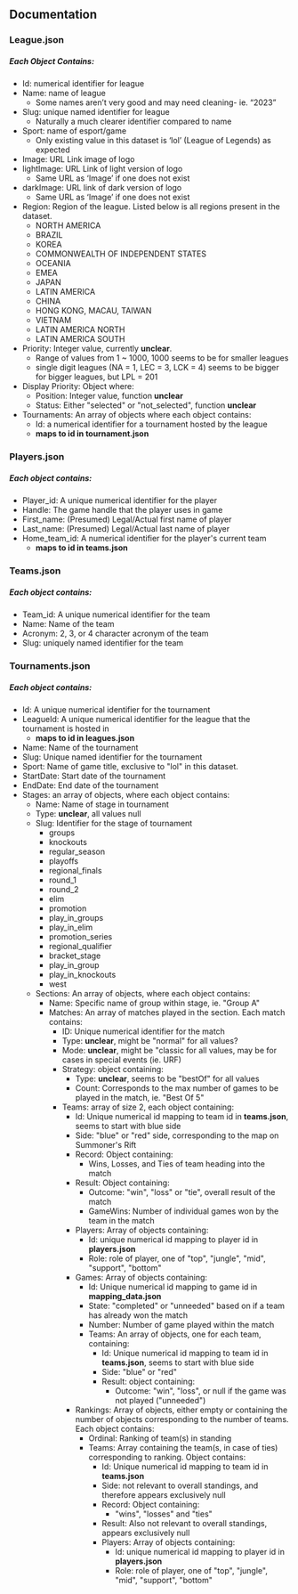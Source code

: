## Documentation
### League.json
##### Each Object Contains:
- Id: numerical identifier for league
- Name: name of league
  - Some names aren’t very good and may need cleaning- ie. “2023”
- Slug: unique named identifier for league
  - Naturally a much clearer identifier compared to name
- Sport: name of esport/game
  - Only existing value in this dataset is ‘lol’ (League of Legends) as expected
- Image: URL Link image of logo
- lightImage: URL Link of light version of logo
  - Same URL as ‘Image’ if one does not exist
- darkImage: URL link of dark version of logo
  - Same URL as ‘Image’ if one does not exist
- Region: Region of the league. Listed below is all regions present in the dataset.
  - NORTH AMERICA
  - BRAZIL
  - KOREA
  - COMMONWEALTH OF INDEPENDENT STATES
  - OCEANIA
  - EMEA
  - JAPAN
  - LATIN AMERICA
  - CHINA
  - HONG KONG, MACAU, TAIWAN
  - VIETNAM
  - LATIN AMERICA NORTH
  - LATIN AMERICA SOUTH
- Priority: Integer value, currently **unclear**.
  - Range of values from 1 ~ 1000, 1000 seems to be for smaller leagues
  - single digit leagues (NA = 1, LEC = 3, LCK = 4) seems to be bigger for bigger leagues, but LPL = 201
- Display Priority: Object where:
  - Position: Integer value, function **unclear**
  - Status: Either "selected" or "not_selected", function **unclear**
- Tournaments: An array of objects where each object contains:
  - Id: a numerical identifier for a tournament hosted by the league
  - **maps to id in tournament.json**

### Players.json
##### Each object contains:
- Player_id: A unique numerical identifier for the player
- Handle: The game handle that the player uses in game
- First_name: (Presumed) Legal/Actual first name of player
- Last_name: (Presumed) Legal/Actual last name of player
- Home_team_id: A numerical identifier for the player's current team
  - **maps to id in teams.json**
 
### Teams.json
##### Each object contains:
- Team_id: A unique numerical identifier for the team
- Name: Name of the team
- Acronym: 2, 3, or 4 character acronym of the team
- Slug: uniquely named identifier for the team

### Tournaments.json
##### Each object contains:
- Id: A unique numerical identifier for the tournament
- LeagueId: A unique numerical identifier for the league that the tournament is hosted in
  - **maps to id in leagues.json**
- Name: Name of the tournament
- Slug: Unique named identifier for the tournament
- Sport: Name of game title, exclusive to "lol" in this dataset.
- StartDate: Start date of the tournament
- EndDate: End date of the tournament
- Stages: an array of objects, where each object contains:
  - Name: Name of stage in tournament
  - Type: **unclear**, all values null
  - Slug: Identifier for the stage of tournament
    - groups
    - knockouts
    - regular_season
    - playoffs
    - regional_finals
    - round_1
    - round_2
    - elim
    - promotion
    - play_in_groups
    - play_in_elim
    - promotion_series
    - regional_qualifier
    - bracket_stage
    - play_in_group
    - play_in_knockouts
    - west
  - Sections: An array of objects, where each object contains:
    - Name: Specific name of group within stage, ie. "Group A"
    - Matches: An array of matches played in the section. Each match contains:
      - ID: Unique numerical identifier for the match
      - Type: **unclear**, might be "normal" for all values?
      - Mode: **unclear**, might be "classic for all values, may be for cases in special events (ie. URF)
      - Strategy: object containing:
        - Type: **unclear**, seems to be "bestOf" for all values
        - Count: Corresponds to the max number of games to be played in the match, ie. "Best Of 5"
      - Teams: array of size 2, each object containing:
        - Id: Unique numerical id mapping to team id in **teams.json**, seems to start with blue side
        - Side: "blue" or "red" side, corresponding to the map on Summoner's Rift
        - Record: Object containing:
          - Wins, Losses, and Ties of team heading into the match
        - Result: Object containing:
          - Outcome: "win", "loss" or "tie", overall result of the match
          - GameWins: Number of individual games won by the team in the match
        - Players: Array of objects containing:
          - Id: unique numerical id mapping to player id in **players.json**
          - Role: role of player, one of "top", "jungle", "mid", "support", "bottom"
        - Games: Array of objects containing:
          - Id: Unique numerical id mapping to game id in **mapping_data.json**
          - State: "completed" or "unneeded" based on if a team has already won the match
          - Number: Number of game played within the match
          - Teams: An array of objects, one for each team, containing:
             - Id: Unique numerical id mapping to team id in **teams.json**, seems to start with blue side
             - Side: "blue" or "red"
             - Result: object containing:
               - Outcome: "win", "loss", or null if the game was not played ("unneeded")
        - Rankings: Array of objects, either empty or containing the number of objects corresponding to the number of teams. Each object contains:
          - Ordinal: Ranking of team(s) in standing
          - Teams: Array containing the team(s, in case of ties) corresponding to ranking. Object contains:
            - Id: Unique numerical id mapping to team id in **teams.json**
            - Side: not relevant to overall standings, and therefore appears exclusively null
            - Record: Object containing:
              - "wins", "losses" and "ties"
            - Result: Also not relevant to overall standings, appears exclusively null
            - Players: Array of objects containing:
              - Id: unique numerical id mapping to player id in **players.json**
              - Role: role of player, one of "top", "jungle", "mid", "support", "bottom"  











